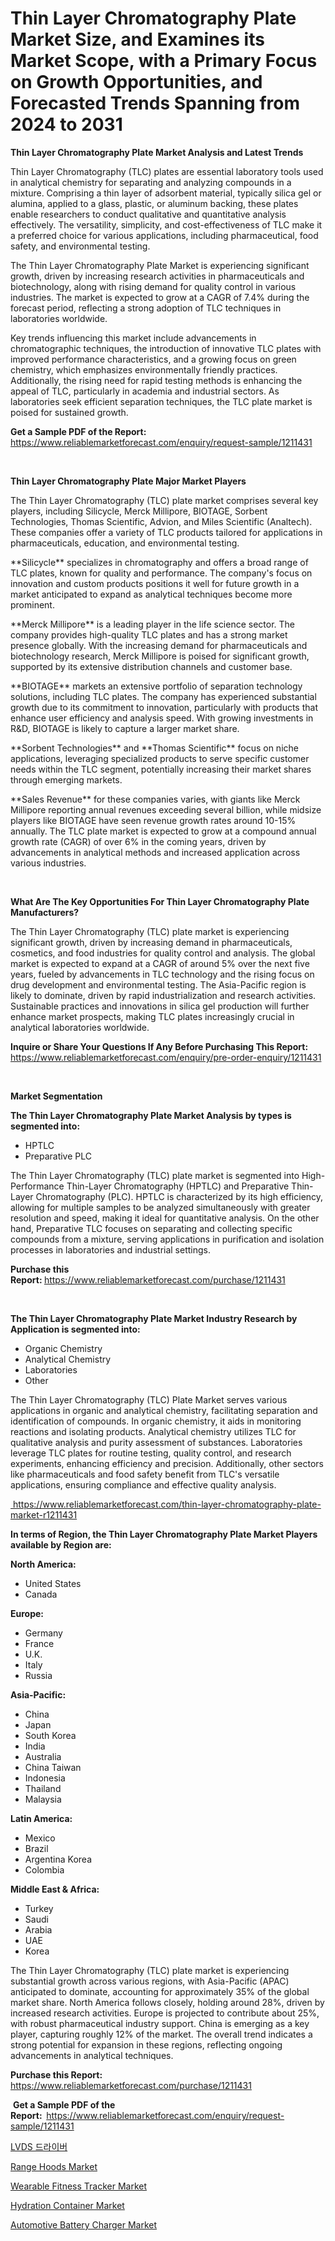 <p><h1>Thin Layer Chromatography Plate Market Size, and Examines its Market Scope, with a Primary Focus on Growth Opportunities, and Forecasted Trends Spanning from 2024 to 2031</h1></p><p><strong>Thin Layer Chromatography Plate Market Analysis and Latest Trends</strong></p>
<p><p>Thin Layer Chromatography (TLC) plates are essential laboratory tools used in analytical chemistry for separating and analyzing compounds in a mixture. Comprising a thin layer of adsorbent material, typically silica gel or alumina, applied to a glass, plastic, or aluminum backing, these plates enable researchers to conduct qualitative and quantitative analysis effectively. The versatility, simplicity, and cost-effectiveness of TLC make it a preferred choice for various applications, including pharmaceutical, food safety, and environmental testing.</p><p>The Thin Layer Chromatography Plate Market is experiencing significant growth, driven by increasing research activities in pharmaceuticals and biotechnology, along with rising demand for quality control in various industries. The market is expected to grow at a CAGR of 7.4% during the forecast period, reflecting a strong adoption of TLC techniques in laboratories worldwide. </p><p>Key trends influencing this market include advancements in chromatographic techniques, the introduction of innovative TLC plates with improved performance characteristics, and a growing focus on green chemistry, which emphasizes environmentally friendly practices. Additionally, the rising need for rapid testing methods is enhancing the appeal of TLC, particularly in academia and industrial sectors. As laboratories seek efficient separation techniques, the TLC plate market is poised for sustained growth.</p></p>
<p><strong>Get a Sample PDF of the Report:&nbsp;</strong> <a href="https://www.reliablemarketforecast.com/enquiry/request-sample/1211431?utm_campaign=1080&utm_medium=2&utm_source=Github&utm_content=ia&utm_term=17122024&utm_id=thin-layer-chromatography-plate">https://www.reliablemarketforecast.com/enquiry/request-sample/1211431</a></p>
<p>&nbsp;</p>
<p><strong>Thin Layer Chromatography Plate Major Market Players</strong></p>
<p><p>The Thin Layer Chromatography (TLC) plate market comprises several key players, including Silicycle, Merck Millipore, BIOTAGE, Sorbent Technologies, Thomas Scientific, Advion, and Miles Scientific (Analtech). These companies offer a variety of TLC products tailored for applications in pharmaceuticals, education, and environmental testing.</p><p>**Silicycle** specializes in chromatography and offers a broad range of TLC plates, known for quality and performance. The company's focus on innovation and custom products positions it well for future growth in a market anticipated to expand as analytical techniques become more prominent.</p><p>**Merck Millipore** is a leading player in the life science sector. The company provides high-quality TLC plates and has a strong market presence globally. With the increasing demand for pharmaceuticals and biotechnology research, Merck Millipore is poised for significant growth, supported by its extensive distribution channels and customer base.</p><p>**BIOTAGE** markets an extensive portfolio of separation technology solutions, including TLC plates. The company has experienced substantial growth due to its commitment to innovation, particularly with products that enhance user efficiency and analysis speed. With growing investments in R&D, BIOTAGE is likely to capture a larger market share.</p><p>**Sorbent Technologies** and **Thomas Scientific** focus on niche applications, leveraging specialized products to serve specific customer needs within the TLC segment, potentially increasing their market shares through emerging markets.</p><p>**Sales Revenue** for these companies varies, with giants like Merck Millipore reporting annual revenues exceeding several billion, while midsize players like BIOTAGE have seen revenue growth rates around 10-15% annually. The TLC plate market is expected to grow at a compound annual growth rate (CAGR) of over 6% in the coming years, driven by advancements in analytical methods and increased application across various industries.</p></p>
<p>&nbsp;</p>
<p><strong>What Are The Key Opportunities For Thin Layer Chromatography Plate Manufacturers?</strong></p>
<p><p>The Thin Layer Chromatography (TLC) plate market is experiencing significant growth, driven by increasing demand in pharmaceuticals, cosmetics, and food industries for quality control and analysis. The global market is expected to expand at a CAGR of around 5% over the next five years, fueled by advancements in TLC technology and the rising focus on drug development and environmental testing. The Asia-Pacific region is likely to dominate, driven by rapid industrialization and research activities. Sustainable practices and innovations in silica gel production will further enhance market prospects, making TLC plates increasingly crucial in analytical laboratories worldwide.</p></p>
<p><strong>Inquire or Share Your Questions If Any Before Purchasing This Report:</strong> <a href="https://www.reliablemarketforecast.com/enquiry/pre-order-enquiry/1211431?utm_campaign=1080&utm_medium=2&utm_source=Github&utm_content=ia&utm_term=17122024&utm_id=thin-layer-chromatography-plate">https://www.reliablemarketforecast.com/enquiry/pre-order-enquiry/1211431</a></p>
<p>&nbsp;</p>
<p><strong>Market Segmentation</strong></p>
<p><strong>The Thin Layer Chromatography Plate Market Analysis by types is segmented into:</strong></p>
<p><ul><li>HPTLC</li><li>Preparative PLC</li></ul></p>
<p><p>The Thin Layer Chromatography (TLC) plate market is segmented into High-Performance Thin-Layer Chromatography (HPTLC) and Preparative Thin-Layer Chromatography (PLC). HPTLC is characterized by its high efficiency, allowing for multiple samples to be analyzed simultaneously with greater resolution and speed, making it ideal for quantitative analysis. On the other hand, Preparative TLC focuses on separating and collecting specific compounds from a mixture, serving applications in purification and isolation processes in laboratories and industrial settings.</p></p>
<p><strong>Purchase this Report:&nbsp;</strong><a href="https://www.reliablemarketforecast.com/purchase/1211431?utm_campaign=1080&utm_medium=2&utm_source=Github&utm_content=ia&utm_term=17122024&utm_id=thin-layer-chromatography-plate">https://www.reliablemarketforecast.com/purchase/1211431</a></p>
<p>&nbsp;</p>
<p><strong>The Thin Layer Chromatography Plate Market Industry Research by Application is segmented into:</strong></p>
<p><ul><li>Organic Chemistry</li><li>Analytical Chemistry</li><li>Laboratories</li><li>Other</li></ul></p>
<p><p>The Thin Layer Chromatography (TLC) Plate Market serves various applications in organic and analytical chemistry, facilitating separation and identification of compounds. In organic chemistry, it aids in monitoring reactions and isolating products. Analytical chemistry utilizes TLC for qualitative analysis and purity assessment of substances. Laboratories leverage TLC plates for routine testing, quality control, and research experiments, enhancing efficiency and precision. Additionally, other sectors like pharmaceuticals and food safety benefit from TLC's versatile applications, ensuring compliance and effective quality analysis.</p></p>
<p><a href="https://www.reliablemarketforecast.com/thin-layer-chromatography-plate-market-r1211431?utm_campaign=1080&utm_medium=2&utm_source=Github&utm_content=ia&utm_term=17122024&utm_id=thin-layer-chromatography-plate">&nbsp;https://www.reliablemarketforecast.com/thin-layer-chromatography-plate-market-r1211431</a></p>
<p><strong>In terms of Region, the Thin Layer Chromatography Plate Market Players available by Region are:</strong></p>
<p>
    <p> <strong> North America: </strong>
        <ul>
            <li>United States</li>
            <li>Canada</li>
        </ul>
        </p> 
    <p> <strong> Europe: </strong>
        <ul>
            <li>Germany</li>
            <li>France</li>
            <li>U.K.</li>
            <li>Italy</li>
            <li>Russia</li>
        </ul>
        </p> 
    <p> <strong> Asia-Pacific: </strong>
        <ul>
            <li>China</li>
            <li>Japan</li>
            <li>South Korea</li>
            <li>India</li>
            <li>Australia</li>
            <li>China Taiwan</li>
            <li>Indonesia</li>
            <li>Thailand</li>
            <li>Malaysia</li>
        </ul>
        </p> 
    <p> <strong> Latin America: </strong>
        <ul>
            <li>Mexico</li>
            <li>Brazil</li>
            <li>Argentina Korea</li>
            <li>Colombia</li>
        </ul>
        </p> 
    <p> <strong> Middle East & Africa: </strong>
        <ul>
            <li>Turkey</li>
            <li>Saudi</li>
            <li>Arabia</li>
            <li>UAE</li>
            <li>Korea</li>
        </ul>
    </p>
    </p>
<p><p>The Thin Layer Chromatography (TLC) plate market is experiencing substantial growth across various regions, with Asia-Pacific (APAC) anticipated to dominate, accounting for approximately 35% of the global market share. North America follows closely, holding around 28%, driven by increased research activities. Europe is projected to contribute about 25%, with robust pharmaceutical industry support. China is emerging as a key player, capturing roughly 12% of the market. The overall trend indicates a strong potential for expansion in these regions, reflecting ongoing advancements in analytical techniques.</p></p>
<p><strong>Purchase this Report: </strong><a href="https://www.reliablemarketforecast.com/purchase/1211431?utm_campaign=1080&utm_medium=2&utm_source=Github&utm_content=ia&utm_term=17122024&utm_id=thin-layer-chromatography-plate">https://www.reliablemarketforecast.com/purchase/1211431</a></p>
<p>&nbsp;<strong>Get a Sample PDF of the Report:&nbsp;&nbsp;</strong><a href="https://www.reliablemarketforecast.com/enquiry/request-sample/1211431?utm_campaign=1080&utm_medium=2&utm_source=Github&utm_content=ia&utm_term=17122024&utm_id=thin-layer-chromatography-plate">https://www.reliablemarketforecast.com/enquiry/request-sample/1211431</a></p>
<p><strong></strong></p>
<p><p><a href="https://github.com/sougarounis/Market-Research-Report-List-6/blob/main/373042028206.md?utm_campaign=1080&utm_medium=2&utm_source=Github&utm_content=ia&utm_term=17122024&utm_id=thin-layer-chromatography-plate">LVDS 드라이버</a></p><p><a href="https://www.linkedin.com/pulse/range-hoods-market-surge-59-cagr-growth-2031-sales-employment-d49if?utm_campaign=1080&utm_medium=2&utm_source=Github&utm_content=ia&utm_term=17122024&utm_id=thin-layer-chromatography-plate">Range Hoods Market</a></p><p><a href="https://www.linkedin.com/pulse/revenue-insights-growth-forecast-wearable-fitness-tracker-industry-2mphf?utm_campaign=1080&utm_medium=2&utm_source=Github&utm_content=ia&utm_term=17122024&utm_id=thin-layer-chromatography-plate">Wearable Fitness Tracker Market</a></p><p><a href="https://www.linkedin.com/pulse/analytics-driven-insights-hydration-container-market-revenue-1m9af?utm_campaign=1080&utm_medium=2&utm_source=Github&utm_content=ia&utm_term=17122024&utm_id=thin-layer-chromatography-plate">Hydration Container Market</a></p><p><a href="https://www.linkedin.com/pulse/a-mkt-nova-vc8zf?utm_campaign=1080&utm_medium=2&utm_source=Github&utm_content=ia&utm_term=17122024&utm_id=thin-layer-chromatography-plate">Automotive Battery Charger Market</a></p></p>